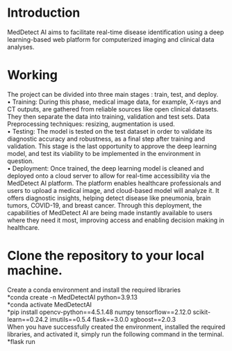 # Introduction
MedDetect AI aims to facilitate real-time disease identification using a deep learning-based web platform for computerized imaging and clinical data analyses.
# Working
The project can be divided into three main stages : train, test, and deploy.
<br />• Training: During this phase, medical image data, for example, X-rays and CT outputs, are gathered from reliable sources like open clinical datasets. They then separate the data into training, validation and test sets. Data Preprocessing techniques: resizing, augmentation is used.
<br />• Testing: The model is tested on the test dataset in order to validate its diagnostic accuracy and robustness, as a final step after training and validation. This stage is the last opportunity to approve the deep learning model, and test its viability to be implemented in the environment in question.
<br />• Deployment: Once trained, the deep learning model is cleaned and deployed onto a cloud server to allow for real-time accessibility via the MedDetect AI platform. The platform enables healthcare professionals and users to upload a medical image, and cloud-based model will analyze it. It offers diagnostic insights, helping detect disease like pneumonia, brain tumors, COVID-19, and breast cancer. Through this deployment, the capabilities of MedDetect AI are being made instantly available to users where they need it most, improving access and enabling decision making in healthcare.
# Clone the repository to your local machine.
Create a conda environment and install the required libraries
<br />*conda create -n MedDetectAI python=3.9.13
<br />*conda activate MedDetectAI 
<br />*pip install opencv-python==4.5.1.48 numpy tensorflow==2.12.0 scikit-learn==0.24.2 imutils==0.5.4 flask==3.0.0 xgboost==2.0.3
<br />When you have successfully created the environment, installed the required libraries, and activated it, simply run the following command in the terminal.
<br />*flask run
